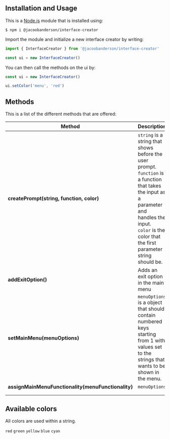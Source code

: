 ## Installation and Usage

This is a [Node.js](https://nodejs.org/en/) module that is installed using:

```console
$ npm i @jacoobanderson/interface-creator
```

Import the module and initialize a new interface creator by writing:

```javascript
import { InterfaceCreator } from '@jacoobanderson/interface-creator'

const ui = new InterfaceCreator()
```

You can then call the methods on the ui by:

```javascript
const ui = new InterfaceCreator()

ui.setColor('menu', 'red')
```
## Methods

This is a list of the different methods that are offered:

| Method               | Description                                  |
| -------------------  | ---------------------------------------------|
| **createPrompt(string, function, color)**                     |  `string` is a string that shows before the user prompt.</br>`function` is a function that takes the input as a parameter and handles the input.</br>`color` is the color that the first parameter string should be.                                         |
| **addExitOption()**    |  Adds an exit option in the main menu                                            |
| **setMainMenu(menuOptions)**                      | `menuOptions` is a object that should contain numbered keys starting from 1 with values set to the strings that wants to be shown in the menu.                                             |
| **assignMainMenuFunctionality(menuFunctionality)**                     |  `menuOptions`                                            |
|                      |                                              |
|                      |                                              |

## Available colors

All colors are used within a string.

`red`
`green`
`yellow`
`blue`
`cyan`
